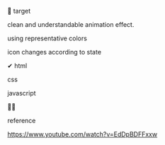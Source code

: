 

🙌
target


clean and understandable animation effect.


using representative colors

icon changes according to state






✔
html


css


javascript






👏👏

reference



https://www.youtube.com/watch?v=EdDpBDFFxxw
